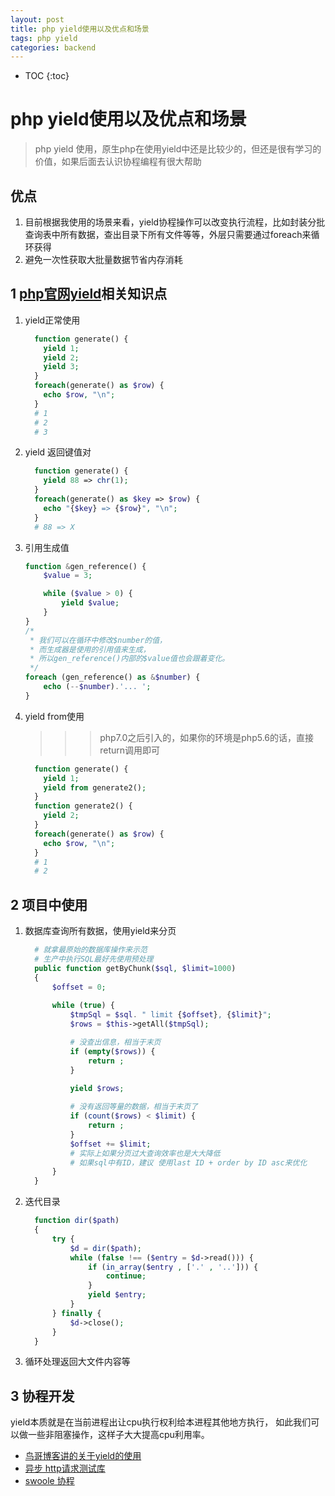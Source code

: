```yaml
---
layout: post
title: php yield使用以及优点和场景
tags: php yield 
categories: backend
---
```


* TOC
{:toc}

# php yield使用以及优点和场景

> php yield 使用，原生php在使用yield中还是比较少的，但还是很有学习的价值，如果后面去认识协程编程有很大帮助

## 优点

1. 目前根据我使用的场景来看，yield协程操作可以改变执行流程，比如封装分批查询表中所有数据，查出目录下所有文件等等，外层只需要通过foreach来循环获得
1. 避免一次性获取大批量数据节省内存消耗

## 1 <a href="https://www.php.net/manual/zh/language.generators.syntax.php" target="_blank">php官网yield</a>相关知识点

1. yield正常使用

    ```php
      function generate() {
        yield 1;
        yield 2;
        yield 3;
      }
      foreach(generate() as $row) {
        echo $row, "\n";
      }
      # 1
      # 2
      # 3
    ```

2. yield 返回键值对

    ```php
      function generate() {
        yield 88 => chr(1);
      }
      foreach(generate() as $key => $row) {
        echo "{$key} => {$row}", "\n";
      }
      # 88 => X
    ```

3. 引用生成值

    ```php
    function &gen_reference() {
        $value = 3;

        while ($value > 0) {
            yield $value;
        }
    }
    /* 
     * 我们可以在循环中修改$number的值，
     * 而生成器是使用的引用值来生成，
     * 所以gen_reference()内部的$value值也会跟着变化。
     */
    foreach (gen_reference() as &$number) {
        echo (--$number).'... ';
    }
    ```

4. yield from使用

    >>> php7.0之后引入的，如果你的环境是php5.6的话，直接return调用即可

    ```php
      function generate() {
        yield 1;
        yield from generate2();
      }
      function generate2() {
        yield 2;
      }
      foreach(generate() as $row) {
        echo $row, "\n";
      }
      # 1
      # 2
    ```

## 2 项目中使用

1. 数据库查询所有数据，使用yield来分页

    ```php
      # 就拿最原始的数据库操作来示范
      # 生产中执行SQL最好先使用预处理
      public function getByChunk($sql, $limit=1000)
      {
          $offset = 0;
          
          while (true) {
              $tmpSql = $sql. " limit {$offset}, {$limit}";
              $rows = $this->getAll($tmpSql);

              # 没查出信息，相当于末页
              if (empty($rows)) {
                  return ;
              }
              
              yield $rows;

              # 没有返回等量的数据，相当于末页了
              if (count($rows) < $limit) {
                  return ;
              }
              $offset += $limit;
              # 实际上如果分页过大查询效率也是大大降低
              # 如果sql中有ID，建议 使用last ID + order by ID asc来优化
          }
      }
    ```

1. 迭代目录

    ```php
      function dir($path)
      {
          try {
              $d = dir($path);
              while (false !== ($entry = $d->read())) {
                  if (in_array($entry , ['.' , '..'])) {
                      continue;
                  }
                  yield $entry;
              }
          } finally {
              $d->close();
          }
      }
    ```
  
1. 循环处理返回大文件内容等

## 3 协程开发

  yield本质就是在当前进程出让cpu执行权利给本进程其他地方执行，
  如此我们可以做一些非阻塞操作，这样子大大提高cpu利用率。
* <a href="https://www.laruence.com/2015/05/28/3038.html" target="_blank" title="鸟哥博客讲的关于yield的使用">鸟哥博客讲的关于yield的使用</a>
* <a href="https://github.com/jolicode/asynit" target="_blank" title="异步 http请求测试库">异步 http请求测试库</a>
* <a href="https://www.swoole.com" target="_blank" title="swoole 协程">swoole 协程</a>
